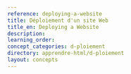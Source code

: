 ```yaml
---
reference: deploying-a-website
title: Déploiement d'un site Web
title_en: Deploying a Website
description:
learning_order:
concept_categories: d-ploiement
directory: apprendre-html/d-ploiement
layout: concepts
---
```

